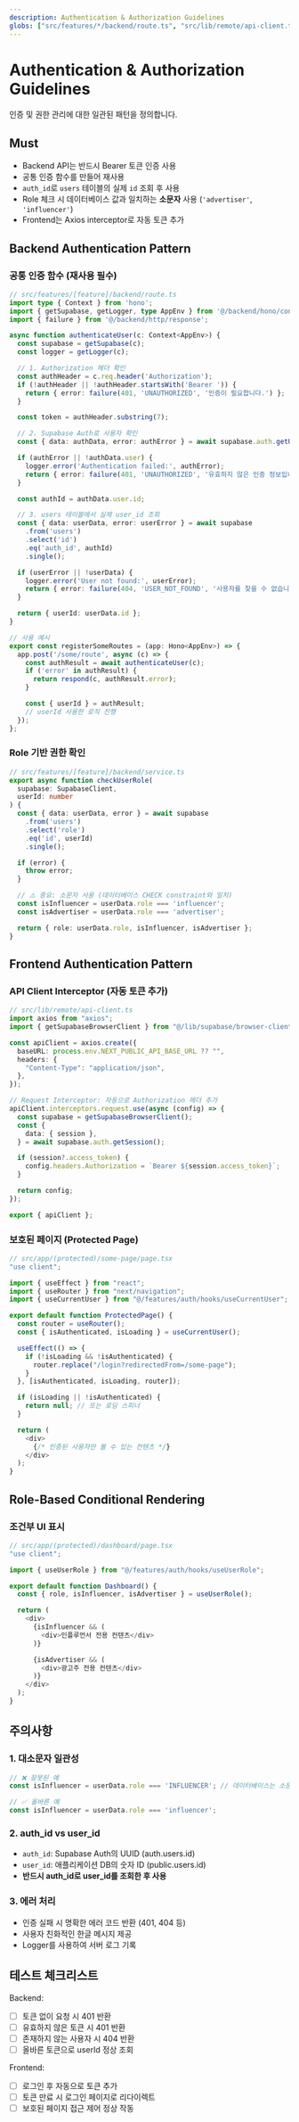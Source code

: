 ```yaml
---
description: Authentication & Authorization Guidelines
globs: ["src/features/*/backend/route.ts", "src/lib/remote/api-client.ts", "src/app/*/page.tsx"]
---
```


# Authentication & Authorization Guidelines

인증 및 권한 관리에 대한 일관된 패턴을 정의합니다.

## Must

- Backend API는 반드시 Bearer 토큰 인증 사용
- 공통 인증 함수를 만들어 재사용
- `auth_id`로 `users` 테이블의 실제 `id` 조회 후 사용
- Role 체크 시 데이터베이스 값과 일치하는 **소문자** 사용 (`'advertiser'`, `'influencer'`)
- Frontend는 Axios interceptor로 자동 토큰 추가

## Backend Authentication Pattern

### 공통 인증 함수 (재사용 필수)

```typescript
// src/features/[feature]/backend/route.ts
import type { Context } from 'hono';
import { getSupabase, getLogger, type AppEnv } from '@/backend/hono/context';
import { failure } from '@/backend/http/response';

async function authenticateUser(c: Context<AppEnv>) {
  const supabase = getSupabase(c);
  const logger = getLogger(c);

  // 1. Authorization 헤더 확인
  const authHeader = c.req.header('Authorization');
  if (!authHeader || !authHeader.startsWith('Bearer ')) {
    return { error: failure(401, 'UNAUTHORIZED', '인증이 필요합니다.') };
  }

  const token = authHeader.substring(7);

  // 2. Supabase Auth로 사용자 확인
  const { data: authData, error: authError } = await supabase.auth.getUser(token);

  if (authError || !authData.user) {
    logger.error('Authentication failed:', authError);
    return { error: failure(401, 'UNAUTHORIZED', '유효하지 않은 인증 정보입니다.') };
  }

  const authId = authData.user.id;

  // 3. users 테이블에서 실제 user_id 조회
  const { data: userData, error: userError } = await supabase
    .from('users')
    .select('id')
    .eq('auth_id', authId)
    .single();

  if (userError || !userData) {
    logger.error('User not found:', userError);
    return { error: failure(404, 'USER_NOT_FOUND', '사용자를 찾을 수 없습니다.') };
  }

  return { userId: userData.id };
}

// 사용 예시
export const registerSomeRoutes = (app: Hono<AppEnv>) => {
  app.post('/some/route', async (c) => {
    const authResult = await authenticateUser(c);
    if ('error' in authResult) {
      return respond(c, authResult.error);
    }

    const { userId } = authResult;
    // userId 사용한 로직 진행
  });
};
```

### Role 기반 권한 확인

```typescript
// src/features/[feature]/backend/service.ts
export async function checkUserRole(
  supabase: SupabaseClient,
  userId: number
) {
  const { data: userData, error } = await supabase
    .from('users')
    .select('role')
    .eq('id', userId)
    .single();

  if (error) {
    throw error;
  }

  // ⚠️ 중요: 소문자 사용 (데이터베이스 CHECK constraint와 일치)
  const isInfluencer = userData.role === 'influencer';
  const isAdvertiser = userData.role === 'advertiser';

  return { role: userData.role, isInfluencer, isAdvertiser };
}
```

## Frontend Authentication Pattern

### API Client Interceptor (자동 토큰 추가)

```typescript
// src/lib/remote/api-client.ts
import axios from "axios";
import { getSupabaseBrowserClient } from "@/lib/supabase/browser-client";

const apiClient = axios.create({
  baseURL: process.env.NEXT_PUBLIC_API_BASE_URL ?? "",
  headers: {
    "Content-Type": "application/json",
  },
});

// Request Interceptor: 자동으로 Authorization 헤더 추가
apiClient.interceptors.request.use(async (config) => {
  const supabase = getSupabaseBrowserClient();
  const {
    data: { session },
  } = await supabase.auth.getSession();

  if (session?.access_token) {
    config.headers.Authorization = `Bearer ${session.access_token}`;
  }

  return config;
});

export { apiClient };
```

### 보호된 페이지 (Protected Page)

```typescript
// src/app/(protected)/some-page/page.tsx
"use client";

import { useEffect } from "react";
import { useRouter } from "next/navigation";
import { useCurrentUser } from "@/features/auth/hooks/useCurrentUser";

export default function ProtectedPage() {
  const router = useRouter();
  const { isAuthenticated, isLoading } = useCurrentUser();

  useEffect(() => {
    if (!isLoading && !isAuthenticated) {
      router.replace("/login?redirectedFrom=/some-page");
    }
  }, [isAuthenticated, isLoading, router]);

  if (isLoading || !isAuthenticated) {
    return null; // 또는 로딩 스피너
  }

  return (
    <div>
      {/* 인증된 사용자만 볼 수 있는 컨텐츠 */}
    </div>
  );
}
```

## Role-Based Conditional Rendering

### 조건부 UI 표시

```typescript
// src/app/(protected)/dashboard/page.tsx
"use client";

import { useUserRole } from "@/features/auth/hooks/useUserRole";

export default function Dashboard() {
  const { role, isInfluencer, isAdvertiser } = useUserRole();

  return (
    <div>
      {isInfluencer && (
        <div>인플루언서 전용 컨텐츠</div>
      )}

      {isAdvertiser && (
        <div>광고주 전용 컨텐츠</div>
      )}
    </div>
  );
}
```

## 주의사항

### 1. 대소문자 일관성
```typescript
// ❌ 잘못된 예
const isInfluencer = userData.role === 'INFLUENCER'; // 데이터베이스는 소문자

// ✅ 올바른 예
const isInfluencer = userData.role === 'influencer';
```

### 2. auth_id vs user_id
- `auth_id`: Supabase Auth의 UUID (auth.users.id)
- `user_id`: 애플리케이션 DB의 숫자 ID (public.users.id)
- **반드시 auth_id로 user_id를 조회한 후 사용**

### 3. 에러 처리
- 인증 실패 시 명확한 에러 코드 반환 (401, 404 등)
- 사용자 친화적인 한글 메시지 제공
- Logger를 사용하여 서버 로그 기록

## 테스트 체크리스트

Backend:
- [ ] 토큰 없이 요청 시 401 반환
- [ ] 유효하지 않은 토큰 시 401 반환
- [ ] 존재하지 않는 사용자 시 404 반환
- [ ] 올바른 토큰으로 userId 정상 조회

Frontend:
- [ ] 로그인 후 자동으로 토큰 추가
- [ ] 토큰 만료 시 로그인 페이지로 리다이렉트
- [ ] 보호된 페이지 접근 제어 정상 작동
